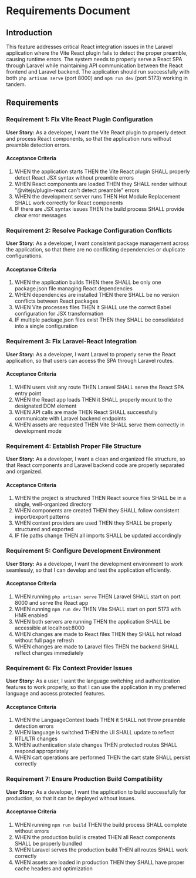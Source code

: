 # Requirements Document

## Introduction

This feature addresses critical React integration issues in the Laravel application where the Vite React plugin fails to detect the proper preamble, causing runtime errors. The system needs to properly serve a React SPA through Laravel while maintaining API communication between the React frontend and Laravel backend. The application should run successfully with both `php artisan serve` (port 8000) and `npm run dev` (port 5173) working in tandem.

## Requirements

### Requirement 1: Fix Vite React Plugin Configuration

**User Story:** As a developer, I want the Vite React plugin to properly detect and process React components, so that the application runs without preamble detection errors.

#### Acceptance Criteria

1. WHEN the application starts THEN the Vite React plugin SHALL properly detect React JSX syntax without preamble errors
2. WHEN React components are loaded THEN they SHALL render without "@vitejs/plugin-react can't detect preamble" errors
3. WHEN the development server runs THEN Hot Module Replacement SHALL work correctly for React components
4. IF there are JSX syntax issues THEN the build process SHALL provide clear error messages

### Requirement 2: Resolve Package Configuration Conflicts

**User Story:** As a developer, I want consistent package management across the application, so that there are no conflicting dependencies or duplicate configurations.

#### Acceptance Criteria

1. WHEN the application builds THEN there SHALL be only one package.json file managing React dependencies
2. WHEN dependencies are installed THEN there SHALL be no version conflicts between React packages
3. WHEN Vite processes files THEN it SHALL use the correct Babel configuration for JSX transformation
4. IF multiple package.json files exist THEN they SHALL be consolidated into a single configuration

### Requirement 3: Fix Laravel-React Integration

**User Story:** As a developer, I want Laravel to properly serve the React application, so that users can access the SPA through Laravel routes.

#### Acceptance Criteria

1. WHEN users visit any route THEN Laravel SHALL serve the React SPA entry point
2. WHEN the React app loads THEN it SHALL properly mount to the designated DOM element
3. WHEN API calls are made THEN React SHALL successfully communicate with Laravel backend endpoints
4. WHEN assets are requested THEN Vite SHALL serve them correctly in development mode

### Requirement 4: Establish Proper File Structure

**User Story:** As a developer, I want a clean and organized file structure, so that React components and Laravel backend code are properly separated and organized.

#### Acceptance Criteria

1. WHEN the project is structured THEN React source files SHALL be in a single, well-organized directory
2. WHEN components are created THEN they SHALL follow consistent import/export patterns
3. WHEN context providers are used THEN they SHALL be properly structured and exported
4. IF file paths change THEN all imports SHALL be updated accordingly

### Requirement 5: Configure Development Environment

**User Story:** As a developer, I want the development environment to work seamlessly, so that I can develop and test the application efficiently.

#### Acceptance Criteria

1. WHEN running `php artisan serve` THEN Laravel SHALL start on port 8000 and serve the React app
2. WHEN running `npm run dev` THEN Vite SHALL start on port 5173 with HMR enabled
3. WHEN both servers are running THEN the application SHALL be accessible at localhost:8000
4. WHEN changes are made to React files THEN they SHALL hot reload without full page refresh
5. WHEN changes are made to Laravel files THEN the backend SHALL reflect changes immediately

### Requirement 6: Fix Context Provider Issues

**User Story:** As a user, I want the language switching and authentication features to work properly, so that I can use the application in my preferred language and access protected features.

#### Acceptance Criteria

1. WHEN the LanguageContext loads THEN it SHALL not throw preamble detection errors
2. WHEN language is switched THEN the UI SHALL update to reflect RTL/LTR changes
3. WHEN authentication state changes THEN protected routes SHALL respond appropriately
4. WHEN cart operations are performed THEN the cart state SHALL persist correctly

### Requirement 7: Ensure Production Build Compatibility

**User Story:** As a developer, I want the application to build successfully for production, so that it can be deployed without issues.

#### Acceptance Criteria

1. WHEN running `npm run build` THEN the build process SHALL complete without errors
2. WHEN the production build is created THEN all React components SHALL be properly bundled
3. WHEN Laravel serves the production build THEN all routes SHALL work correctly
4. WHEN assets are loaded in production THEN they SHALL have proper cache headers and optimization
